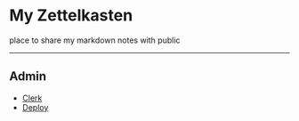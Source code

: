 # My Zettelkasten

place to share my markdown notes with public

---

## Admin

- [Clerk](https://dashboard.clerk.com/apps/app_2QojkocH7IdatZdhECvu2SCFIYl/instances/ins_2QojkwYa0IdpP98XukAhshmZf5E)
- [Deploy](https://vercel.com/xinyun2020/my-zettelkasten)
